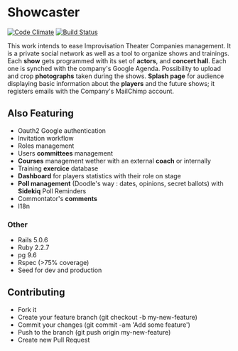 # Showcaster
[![Code Climate](https://codeclimate.com/github/fitchMitch/show_caster.png)](https://codeclimate.com/github/fitchMitch/show_caster)
[![Build Status](https://travis-ci.org/fitchMitch/show_caster.svg?branch=master)](https://travis-ci.org/fitchMitch/show_caster)

This work intends to ease Improvisation Theater Companies management. It is a private social network as well as a tool to organize shows and trainings.
Each **show** gets programmed with its set of **actors**, and **concert hall**. Each one is
synched with the company's Google Agenda. Possibility to upload and crop **photographs** taken during the shows.
**Splash page** for audience displaying basic information about the **players** and the future shows; it registers emails with the Company's MailChimp account.

## Also Featuring
* Oauth2 Google authentication
* Invitation workflow
* Roles management
* Users **committees** management
* **Courses** management wether with an external **coach** or internally
* Training **exercice** database
* **Dashboard** for players statistics with their role on stage
* **Poll management** (Doodle's way : dates, opinions, secret ballots) with **Sidekiq** Poll Reminders 
* Commontator's **comments**
* I18n

### Other
* Rails 5.0.6
* Ruby  2.2.7
* pg 9.6
* Rspec (>75% coverage)
* Seed for dev and production

## Contributing
* Fork it
* Create your feature branch (git checkout -b my-new-feature)
* Commit your changes (git commit -am 'Add some feature')
* Push to the branch (git push origin my-new-feature)
* Create new Pull Request
